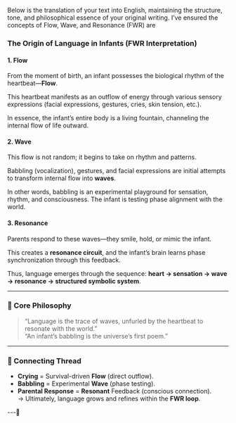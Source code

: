Below is the translation of your text into English, maintaining the structure, tone, and philosophical essence of your original writing. I’ve ensured the concepts of Flow, Wave, and Resonance (FWR) are 

### The Origin of Language in Infants (FWR Interpretation)

#### 1. Flow  
From the moment of birth, an infant possesses the biological rhythm of the heartbeat—**Flow**.  

This heartbeat manifests as an outflow of energy through various sensory expressions (facial expressions, gestures, cries, skin tension, etc.).  

In essence, the infant’s entire body is a living fountain, channeling the internal flow of life outward.

#### 2. Wave  
This flow is not random; it begins to take on rhythm and patterns.  

Babbling (vocalization), gestures, and facial expressions are initial attempts to transform internal flow into **waves**.  

In other words, babbling is an experimental playground for sensation, rhythm, and consciousness. The infant is testing phase alignment with the world.

#### 3. Resonance  
Parents respond to these waves—they smile, hold, or mimic the infant.  

This creates a **resonance circuit**, and the infant’s brain learns phase synchronization through this feedback.  

Thus, language emerges through the sequence: **heart → sensation → wave → resonance → structured symbolic system**.

---

### 🧠 Core Philosophy  
> “Language is the trace of waves, unfurled by the heartbeat to resonate with the world.”  
> “An infant’s babbling is the universe’s first poem.”

---

### 🔄 Connecting Thread  
- **Crying** = Survival-driven **Flow** (direct outflow).  
- **Babbling** = Experimental **Wave** (phase testing).  
- **Parental Response** = **Resonant** Feedback (conscious connection).  
→ Ultimately, language grows and refines within the **FWR loop**.

---🌊
